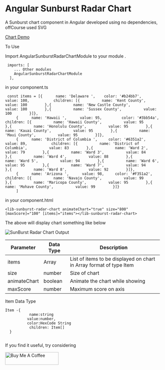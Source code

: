 # Angular Sunburst Radar Chart

A Sunburst chart component in Angular developed using no dependencies, offCourse used SVG



[Chart Demo](https://muthuishere.github.io/sunburst-radar-chart-workspace/)

To Use 

Import AngularSunburstRadarChartModule  to your module .

```
 imports: [
    ... Other modules
    AngularSunburstRadarChartModule
  ],

```
in your component.ts
 ```
  const items = [{      name: 'Delaware ',    color: '#b24bb7',    value: 100,           children: [{          name: 'Kent County',          value: 100        },{          name: 'New Castle County',          value: 100        },{          name: 'Sussex County',          value: 100        }]},
      {      name: 'Hawaii ',      value: 95,         color: '#3bb54a',       children: [{          name: 'Hawaii County',          value: 95        },{          name: 'Honolulu County',          value: 95        },{          name: 'Kauai County',          value: 95        },{          name: 'Maui County',          value: 95        }]},
      {      name: 'District of Columbia ',     color: '#6351a2',    value: 89,           children: [{          name: 'District of Columbia',          value: 83        },{          name: 'Ward 2',          value: 79        },{          name: 'Ward 3',          value: 84        },{          name: 'Ward 4',          value: 88        },{          name: 'Ward 5',          value: 94        },{          name: 'Ward 6',          value: 95        },{          name: 'Ward 7',          value: 94        },{          name: 'Ward 8',          value: 92        }]},
      {      name: 'Arizona ',      value: 98,     color: '#F351a2',         children: [{          name: 'Navajo County',          value: 99        },{          name: 'Maricopa County',          value: 95        },{          name: 'Mohave County',          value: 99        }]}
      ]
```


in your component.html
```
<lib-sunburst-radar-chart animateChart="true" size="800" [maxScore]="100" [items]="items"></lib-sunburst-radar-chart>

```

The above will display chart something like below


![SunBurst Radar Chart Output ](https://raw.githubusercontent.com/muthuishere/sunburst-radar-chart-workspace/main/projects/angular-sunburst-radar-chart/sample.JPG)




|Parameter|Data Type|Description|
|--- |--- |--- |
|items|Array|List of items to be displayed on chart in Array format of type Item |
|size|number|Size of chart|
|animateChart|boolean|Animate the chart while showing|
|maxScore|number|Maximum score on axis|

Item Data Type
```
Item -{
           name:string
          value:number,
          color:HexCode String
           children: Item[]
  } 
  
```



If you find it useful, try considering

<a href="https://www.buymeacoffee.com/muthuishere" target="_blank"><img src="https://cdn.buymeacoffee.com/buttons/default-orange.png" alt="Buy Me A Coffee" height="41" width="174"></a>




